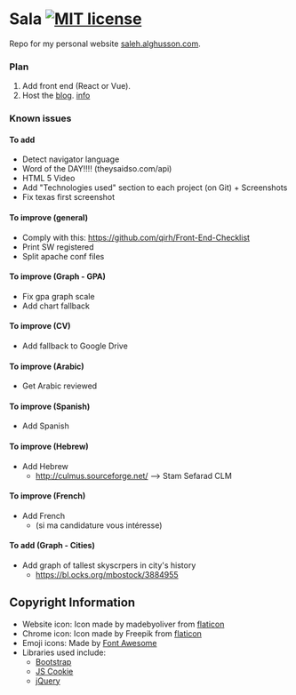 # Sala [![MIT license](https://img.shields.io/badge/license-MIT-lightgrey.svg)](https://raw.githubusercontent.com/qirh/sala/master/LICENSE)
Repo for my personal website [saleh.alghusson.com](https://saleh.alghusson.com).

### Plan
1. Add front end (React or Vue).
2. Host the [blog](https://qirh.github.io). [info](https://stackoverflow.com/questions/33250486/embed-markdown-md-into-html)

### Known issues
#### To add
* Detect navigator language
* Word of the DAY!!!! (theysaidso.com/api)
* HTML 5 Video
* Add "Technologies used" section to each project (on Git) + Screenshots
* Fix texas first screenshot


#### To improve (general)
* Comply with this: https://github.com/qirh/Front-End-Checklist
* Print SW registered
* Split apache conf files
#### To improve (Graph - GPA)
* Fix gpa graph scale
* Add chart fallback
#### To improve (CV)
* Add fallback to Google Drive
#### To improve (Arabic)
* Get Arabic reviewed
#### To improve (Spanish)
* Add Spanish
#### To improve (Hebrew)
* Add Hebrew
  * http://culmus.sourceforge.net/ --> Stam Sefarad CLM
#### To improve (French)
* Add French
  * (si ma candidature vous intéresse)
#### To add (Graph - Cities)
* Add graph of tallest skyscrpers in city's history
  * https://bl.ocks.org/mbostock/3884955

## Copyright Information
* Website icon: Icon made by madebyoliver from [flaticon](www.flaticon.com)
* Chrome icon: Icon made by Freepik from [flaticon](www.flaticon.com)
* Emoji icons: Made by [Font Awesome](https://fontawesome.com/license)
* Libraries used include:
  * [Bootstrap](https://getbootstrap.com/)
  * [JS Cookie](https://github.com/js-cookie/js-cookie)
  * [jQuery](https://jquery.com/)
